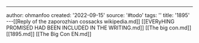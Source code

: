 ---
author: ohmanfoo
created: '2022-09-15'
source: '#todo'
tags: ''
title: '1895'
---[[Reply of the zaporozhian cossacks wikipedia.md]]
[[EVERyHING PROMISED HAD BEEN INCLUDED IN THE WRITING.md]]
[[The big con.md]]
[[1895.md]]
[[The Big Con EN.md]]
